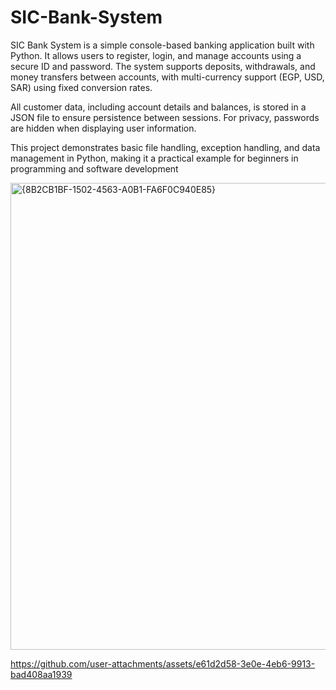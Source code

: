 # SIC-Bank-System
SIC Bank System is a simple console-based banking application built with Python. It allows users to register, login, and manage accounts using a secure ID and password. The system supports deposits, withdrawals, and money transfers between accounts, with multi-currency support (EGP, USD, SAR) using fixed conversion rates.

All customer data, including account details and balances, is stored in a JSON file to ensure persistence between sessions. For privacy, passwords are hidden when displaying user information.

This project demonstrates basic file handling, exception handling, and data management in Python, making it a practical example for beginners in programming and software development

<img width="1002" height="747" alt="{8B2CB1BF-1502-4563-A0B1-FA6F0C940E85}" src="https://github.com/user-attachments/assets/81d1b35c-9b15-4c65-9809-03dd4e48091f" />



https://github.com/user-attachments/assets/e61d2d58-3e0e-4eb6-9913-bad408aa1939

